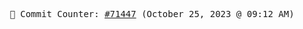 <p align="center">
    <samp>
        📮 Commit Counter: <a href="https://github.com/Javascript-void0/Javascript-void0/commits/main">#71447</a> (October 25, 2023 @ 09:12 AM)
    </samp>
</p>